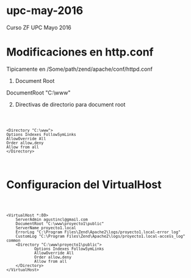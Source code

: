 # upc-may-2016
Curso ZF UPC Mayo 2016


# Modificaciones en http.conf

 Tipicamente en /Some/path/zend/apache/conf/httpd.conf
 
1. Document Root
 
 DocumentRoot "C:\www"

2. Directivas de directorio para document root

<code>

    <Directory "C:\www">
    Options Indexes FollowSymLinks
    AllowOverride All
    Order allow,deny
    Allow from all
    </Directory>
    
</code>
 
 
# Configuracion del VirtualHost

<code>

	<VirtualHost *:80>
	    ServerAdmin agustincl@gmail.com
	    DocumentRoot "C:\www\proyecto1\public"
	    ServerName proyecto1.local
	    ErrorLog "C:\Program Files\Zend\Apache2\logs/proyecto1.local-error_log"
	    CustomLog "C:\Program Files\Zend\Apache2\logs/proyecto1.local-access_log" common
		<Directory "C:\www\proyecto1\public">
	    		Options Indexes FollowSymLinks
	    		AllowOverride All
	    		Order allow,deny
	    		Allow from all
		</Directory>
	</VirtualHost>

</code>

